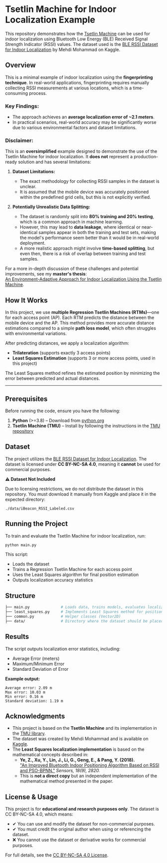 # Tsetlin Machine for Indoor Localization Example

This repository demonstrates how the [Tsetlin Machine](https://en.wikipedia.org/wiki/Tsetlin_machine) can be used for indoor localization using Bluetooth Low Energy (BLE) Received Signal Strength Indicator (RSSI) values. The dataset used is the [BLE RSSI Dataset for Indoor Localization](https://www.kaggle.com/datasets/mehdimka/ble-rssi-dataset) by Mehdi Mohammad on Kaggle.

## Overview

This is a minimal example of indoor localization using the **fingerprinting technique**. In real-world applications, fingerprinting requires manually collecting RSSI measurements at various locations, which is a time-consuming process.

### Key Findings:

- The approach achieves an **average localization error of ~2.1 meters**.
- In practical scenarios, real-world accuracy may be significantly worse due to various environmental factors and dataset limitations.

### Disclaimer:

This is an **oversimplified** example designed to demonstrate the use of the Tsetlin Machine for indoor localization. It **does not** represent a production-ready solution and has several limitations:

1. **Dataset Limitations:**

   - The exact methodology for collecting RSSI samples in the dataset is unclear.
   - It is assumed that the mobile device was accurately positioned within the predefined grid cells, but this is not explicitly verified.

2. **Potentially Unrealistic Data Splitting:**
   - The dataset is randomly split into **80% training and 20% testing**, which is a common approach in machine learning.
   - However, this may lead to **data leakage**, where identical or near-identical samples appear in both the training and test sets, making the model's performance seem better than it would be in real-world deployment.
   - A more realistic approach might involve **time-based splitting**, but even then, there is a risk of overlap between training and test samples.

For a more in-depth discussion of these challenges and potential improvements, see my **master's thesis**:  
[An Environment-Adaptive Approach for Indoor Localization Using the Tsetlin Machine](https://uia.brage.unit.no/uia-xmlui/handle/11250/2823874).

## How It Works

In this project, we use **multiple Regression Tsetlin Machines (RTMs)**—one for each access point (AP). Each RTM predicts the distance between the mobile device and the AP. This method provides more accurate distance estimations compared to a simple **path loss model**, which often struggles with environmental variations.

After predicting distances, we apply a localization algorithm:

- **Trilateration** (supports exactly 3 access points)
- **Least Squares Estimation** (supports 3 or more access points, used in this project)

The Least Squares method refines the estimated position by minimizing the error between predicted and actual distances.

---

## Prerequisites

Before running the code, ensure you have the following:

1. **Python** (>=3.8) – Download from [python.org](https://www.python.org)
2. **Tsetlin Machine (TMU)** – Install by following the instructions in the [TMU repository](https://github.com/cair/tmu)

## Dataset

The project utilizes the [BLE RSSI Dataset for Indoor Localization](https://www.kaggle.com/datasets/mehdimka/ble-rssi-dataset).
The dataset is licensed under **CC BY-NC-SA 4.0**, meaning it **cannot** be used for commercial purposes.

**⚠️ Dataset Not Included**

Due to licensing restrictions, we do not distribute the dataset in this repository.
You must download it manually from Kaggle and place it in the expected directory:

```
./data/iBeacon_RSSI_Labeled.csv
```

## Running the Project

To train and evaluate the Tsetlin Machine for indoor localization, run:

```sh
python main.py
```

This script:

- Loads the dataset
- Trains a Regression Tsetlin Machine for each access point
- Uses the Least Squares algorithm for final position estimation
- Outputs localization accuracy statistics

## Structure

```bash
├── main.py              # Loads data, trains models, evaluates localization accuracy
├── least_squares.py     # Implements Least Squares method for position estimation
├── common.py            # Helper classes (Vector2D)
├── data/                # Directory where the dataset should be placed (not included)
```

## Results

The script outputs localization error statistics, including:

- Average Error (meters)
- Maximum/Minimum Error
- Standard Deviation of Error

**Example output:**

```
Average error: 2.09 m
Max error: 10.03 m
Min error: 0.16 m
Standard deviation: 1.19 m
```

## Acknowledgments

- This project is based on the **Tsetlin Machine** and its implementation in the [TMU library](https://github.com/cair/tmu).
- The dataset was created by Mehdi Mohammad and is available on [Kaggle](https://www.kaggle.com/datasets/mehdimka/ble-rssi-dataset).
- The **Least Squares localization implementation** is based on the mathematical concepts described in:
  - **Ye, Z., Xu, Y., Lin, J., Li, G., Geng, E., & Pang, Y. (2018).**  
    ["An Improved Bluetooth Indoor Positioning Algorithm Based on RSSI and PSO-BPNN."](https://doi.org/10.3390/s18092820) _Sensors, 18(9), 2820._
  - This is **not a direct copy** but an independent implementation of the mathematical method presented in the paper.

## License & Usage

This project is for **educational and research purposes only**.
The dataset is CC BY-NC-SA 4.0, which means:

- ✔ You can use and modify the dataset for non-commercial purposes.
- ✔ You must credit the original author when using or referencing the dataset.
- ❌ You cannot use the dataset or derivative works for commercial purposes.

For full details, see the [CC BY-NC-SA 4.0 License](https://creativecommons.org/licenses/by-nc-sa/4.0/).
